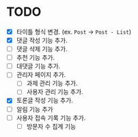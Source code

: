 # TODO

- [X] 타이틀 형식 변경. (ex. `Post` -> `Post - List`)
- [X] 댓글 작성 기능 추가.
- [ ] 댓글 삭제 기능 추가.
- [ ] 추천 기능 추가.
- [ ] 대댓글 기능 추가.
- [ ] 관리자 페이지 추가.
  - [ ] 과제 관리 기능 추가.
  - [ ] 사용자 관리 기능 추가.
- [X] 토론글 작성 기능 추가.
- [ ] 알림 기능 추가
- [ ] 사용자 접속 기록 기능 추가.
  - [ ] 방문자 수 집계 기능